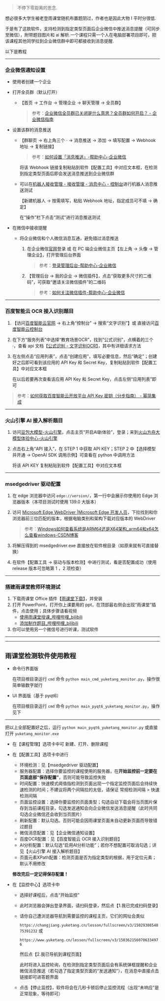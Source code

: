 > 不停下零距离的思念.

想必很多大学生被老登雨课堂随机布置题阴过，作者也是因此大物 I 平时分很低.

于是有了这款软件，支持检测到指定类型页面后企业微信中推送消息提醒（可同步至微信），附带题目图片和 ai 解析.一个课程只需一个人在电脑部署项目即可，把该课程其他同学拉到企业微信群中即可都接收到消息提醒.

以下是教程

---

### 企业微信通知设置

- 使用者创建一个企业

- 打开全员群（默认打开）

  - 【首页 -> 工作台 -> 管理企业 -> 聊天管理 -> 全员群】

    > 参考：[企业微信全员群已关闭是什么意思？全员群如何开启？ - 企业微信指南](https://weibanzhushou.com/blog/1359)

- 设置该群的消息推送

  - 【群聊页 -> 右上角三个 · -> 消息推送 -> 添加 -> 填写配置 -> Webhook 地址 -> 复制链接】

    > 参考：[如何设置「消息推送」-帮助中心-企业微信](https://open.work.weixin.qq.com/help2/pc/14931)

    将该 Webhook 链接复制粘贴到软件【配置工具】中对应文本框，在检测到指定类型页面后即会发送消息推送到企业微信群

  - 可以在[机器人接收管理 - 接收管理 - 消息中心 - 控制台](https://console.cloud.tencent.com/message/robot)进行机器人消息推送测试

    【新建机器人 -> 按需填写，粘贴 Webhook 地址，指定成员可不填 -> 确定】

    在“操作”栏下点击“测试”进行消息推送测试

- 在微信中接收提醒

  - 将企业微信和个人微信消息互通，避免错过消息推送

    1. 在企业微信[官网](https://work.weixin.qq.com/)登录 或 在 PC 端企业微信主页【左上角 -> 头像 -> 管理企业】，打开管理后台界面

       > 参考：[登录管理后台-帮助中心-企业微信](https://open.work.weixin.qq.com/help2/pc/17309)

    2. 【管理后台 -> 我的企业 -> 微信插件】，点击“获取更多尺寸的二维码”，可获取“邀请关注微信插件”的二维码

       > 参考：[如何关注微信插件-帮助中心-企业微信](https://open.work.weixin.qq.com/help2/pc/14799)

----

### 百度智能云 OCR 接入识别题目

1. 【访问[百度智能云官网](https://cloud.baidu.com/) -> 右上角“控制台” -> 搜索“文字识别”】或 直接访问[百度智能云控制台](https://console.bce.baidu.com/ai-engine/ocr/overview/index)

2. 在下方“服务列表”中选择“教育场景OCR”，找到“公式识别”，点横着的三个 ·，查看 api 文档【[公式识别 - 文字识别OCR](https://cloud.baidu.com/doc/OCR/s/Ok3h7xxva)】，其中有详细请求方法

3. 在左侧点击“应用列表”，点击“创建应用”，填写必要信息，然后“确定”；创建好之后即可看到该应用的 API Key 和 Secret Key，复制粘贴到软件【配置工具】中对应文本框

   在以后若要再次查看该应用 API Key 和 Secret Key，点击左侧“应用列表”即可

> 参考：[如何获取百度智能云开放平台 API Key 密钥（分步指南） - 幂简集成](https://explinks.com/blog/hou-to-get-baidu-cloud-open-platform-api-key-step-by-step-guide/)

---

### 火山引擎 AI 接入解析题目

1. 访问[豆包大模型-火山引擎](https://www.volcengine.com/product/doubao/)，点击主页“开启AI新体验”，登录；来到[火山方舟大模型体验中心-火山引擎](https://www.volcengine.com/experience/ark?model=deepseek-v3-1-250821)

2. 点击右上角“API 接入”，在 STEP 1 中获取 API KEY；STEP 2 中【选择模型并开通 -> OpenAI SDK 调用示例】可查看在 python 中调用方法

   将该 API KEY 复制粘贴到软件【配置工具】中对应文本框

---

### msedgedriver 驱动配置

1. 在 edge 浏览器中访问 `edge://version/`，第一行中会展示你使用的 Edge 浏览器版本（本项目测试时使用 139.0 大版本）

2. 访问 [Microsoft Edge WebDriver |Microsoft Edge 开发人员](https://developer.microsoft.com/zh-cn/microsoft-edge/tools/webdriver)，下拉找到和你浏览器前三位匹配的版本，根据电脑类别和架构下载对应版本的 WebDriver

   > 参考：[Windows如何查看系统是ARM64还是X64架构_arm64和x64怎么查看windows-CSDN博客](https://blog.csdn.net/hong_taizi/article/details/90690595)

3. 将解压得到的 msedgedriver.exe 直接放在软件根目录（如原来就有可直接替换）

4. 在软件【配置工具 -> 驱动与版本检测】中进行测试，看是否配置成功（使用 release 版本可忽略第 1 ，2  项检查）

---

### 搭建雨课堂教师环境测试

1. 下载雨课堂 Office 插件【[雨课堂下载](https://www.yuketang.cn/download)】，并安装
2. 打开 PowerPoint，打开你上课要用的 ppt，在顶部最右侧会出现“雨课堂”插件，点击使用；具体步骤请看视频
   - [使用雨课堂授课_哔哩哔哩_bilibili](https://www.bilibili.com/video/BV1sq4y1Q7Ez)
   - [添加制作题目_哔哩哔哩_bilibili](https://www.bilibili.com/video/BV1Vy4y1L7MP)
3. 你可以使用另一个微信号进行听课，测试软件

---

---

## 雨课堂检测软件使用教程

- 命令行界面版

  在项目根目录运行 `cmd` 命令 `python main_cmd_yuketang_monitor.py`，操作很简单输数字就行

- UI 界面版（基于 pyqt6）

  在项目根目录运行 `cmd` 命令 `python main_pyqt6_yuketang_monitor.py`，操作见下

---

把以上全部配置好之后，运行 `python main_pyqt6_yuketang_monitor.py` 或直接打开  `yuketang_monitor.exe`

- 在【课程管理】选项卡中可 新建、打开、删除课程

- 在【配置工具】选项卡中进行

  - 环境检测：见【msedgedriver 驱动配置】
  - 服务器配置：选择你要监控的课程使用的服务器，在**开始监控前一定要在页面底部“保存配置”**，否则可能导致监控失败
  - 时间配置：快速模式阈值指检测到页面出现一个指定监控页面后会持续快速检测的时间；不建议将两个间隔拉的太低，请保证 常规检测间隔 > 快速检测间隔
  - 页面监控设置：选择你要监控的页面类型；勾选自动下载会将当页图片保存到当前课程目录，勾选发送通知会向企业微信发送消息提醒（此时共同勾选企业微信还会收到当页图片）
  - 刷新配置：默认勾选。否则可能会因雨课堂页面未自动更新页面而导致错过题目
  - 微信消息配置：见【企业微信通知设置】
  - 百度OCR配置：见【百度智能云 OCR 接入识别题目】
  - AI分析配置：默认勾选“启用AI分析功能”；若你不想配置可取消勾选；详见【火山引擎 AI 接入解析题目】
  - 页面元素XPath配置：检测页面是否为指定类型的根据，用于定位元素；默认不用修改

  **修改完后一定记得保存配置！**

- 在【监控中心】选项卡中

  - 选择好课程后，点击“开始监控”

  - 此时浏览器会弹出登录界面，请扫码登录，然后点【1.我已完成扫码登录】

  - 请你自己遭浏览器导航到需要监控的课程主页，它们的网址会类似

    `https://changjiang.yuketang.cn/lesson/fullscreen/v3/1502938654875391232` 或

    `https://www.yuketang.cn/lesson/fullscreen/v3/1503621560706334976`

    然后点【2.我已导航到课程页面】

    此时将进入监控轮询，在检测到指定类型页面后会有系统弹框提醒和企业微信消息推送（若勾选了指定类型页面的“发送通知”），在消息中直接点击链接即可进答题界面

  - 点击【停止监控】，软件将会在几秒卡顿后停止监控流程（出现“未响应”是正常现象，等待即可）
